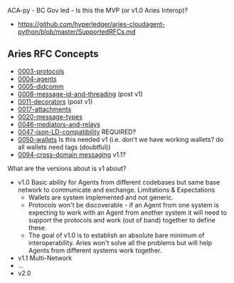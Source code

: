 
ACA-py - BC Gov led - Is this the MVP (or v1.0 Aries Interop)?

* https://github.com/hyperledger/aries-cloudagent-python/blob/master/SupportedRFCs.md

## Aries RFC Concepts

- [0003-protocols](https://github.com/hyperledger/aries-rfcs/tree/master/concepts/0003-protocols) 
- [0004-agents](https://github.com/hyperledger/aries-rfcs/tree/master/concepts/0004-agents)
- [0005-didcomm](https://github.com/hyperledger/aries-rfcs/tree/master/concepts/0005-didcomm)
- [0008-message-id-and-threading](https://github.com/hyperledger/aries-rfcs/tree/master/concepts/0008-message-id-and-threading) (post v1)
- [0011-decorators](https://github.com/hyperledger/aries-rfcs/tree/master/concepts/0011-decorators) (post v1)
- [0017-attachments](https://github.com/hyperledger/aries-rfcs/tree/master/concepts/0017-attachments)
- [0020-message-types](https://github.com/hyperledger/aries-rfcs/tree/master/concepts/0020-message-types)
- [0046-mediators-and-relays](https://github.com/hyperledger/aries-rfcs/tree/master/concepts/0046-mediators-and-relays)
- [0047-json-LD-compatibility](https://github.com/hyperledger/aries-rfcs/tree/master/concepts/0047-json-ld-compatibility) REQUIRED?
- [0050-wallets](https://github.com/hyperledger/aries-rfcs/tree/master/concepts/0050-wallets) Is this needed v1 (i.e. don't we have working wallets? do all wallets need tags (doubtful))
- [0094-cross-domain messaging](https://github.com/hyperledger/aries-rfcs/tree/master/concepts/0094-cross-domain-messaging) v1.1?


What are the versions about is v1 about?
* v1.0 Basic ability for Agents from different codebases but same base network to communicate and exchange. Limitations & Expectations
    * Wallets are system implemented and not generic.
    * Protocols won't be discoverable - if an Agent from one system is expecting to work with an Agent from another system it will need to support the protocols and work (out of band) together to define these.
    * The goal of v1.0 is to establish an absolute bare minimum of interoperability. Aries won't solve all the problems but will help Agents from different systems work together.
* v1.1 Multi-Network 
* ...
* v2.0 
